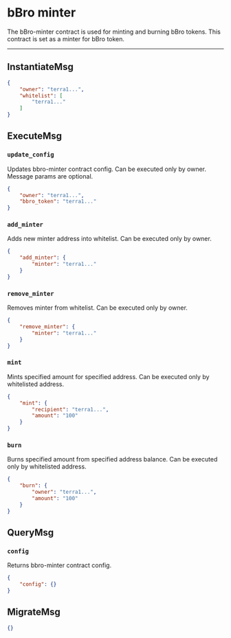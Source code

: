 # bBro minter

The bBro-minter contract is used for minting and burning bBro tokens.
This contract is set as a minter for bBro token.

---

## InstantiateMsg

```json
{
    "owner": "terra1...",
    "whitelist": [
        "terra1..."
    ]
}
```

## ExecuteMsg

### `update_config`

Updates bbro-minter contract config. Can be executed only by owner.
Message params are optional.

```json
{
    "owner": "terra1...",
    "bbro_token": "terra1..."
}
```

### `add_minter`

Adds new minter address into whitelist. Can be executed only by owner.

```json
{
    "add_minter": {
        "minter": "terra1..."
    }
}
```

### `remove_minter`

Removes minter from whitelist. Can be executed only by owner.

```json
{
    "remove_minter": {
        "minter": "terra1..."
    }
}
```

### `mint`

Mints specified amount for specified address.
Can be executed only by whitelisted address.

```json
{
    "mint": {
        "recipient": "terra1...",
        "amount": "100"
    }
}
```

### `burn`

Burns specified amount from specified address balance.
Can be executed only by whitelisted address.

```json
{
    "burn": {
        "owner": "terra1...",
        "amount": "100"
    }
}
```

## QueryMsg

### `config`

Returns bbro-minter contract config.

```json
{
    "config": {}
}
```

## MigrateMsg

```json
{}
```
